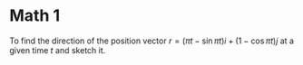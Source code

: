 # Math 1
To find the direction of the position vector $r = ( \pi t − \sin \pi t ) i + ( 1 − \cos \pi t ) j$ at a given time $t$ and sketch it.

